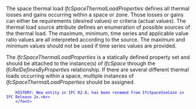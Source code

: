 ﻿The space thermal load _IfcSpaceThermalLoadProperties_ defines all thermal losses and gains occurring within a space or zone. Those losses or gains can either be requirements (desired values) or criteria (actual values). The thermal load source attribute defines an enumeration of possible sources of the thermal load. The maximum, minimum, time series and applicable value ratio values are all interpreted according to the source. The maximum and minimum values should not be used if time series values are provided.

The _IfcSpaceThermalLoadProperties_ is a statically defined property set and should be attached to the instance(s) of _IfcSpace_ through the _IfcRelDefinesByProperties_ relationship. If there are several different thermal loads occurring within a space, multiple instances of _IfcSpaceThermalLoadProperties_ should be assigned.

> <font color="#0000ff" size="-1">
    	HISTORY: New entity in IFC R2.0, has been renamed from IfcSpaceUseCase in IFC Release 2x.<br>
    	</font>